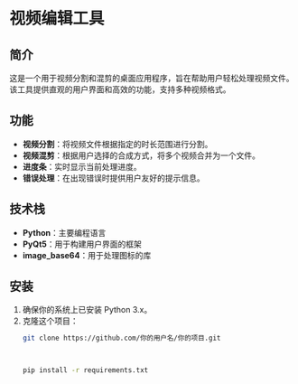 # 视频编辑工具

## 简介

这是一个用于视频分割和混剪的桌面应用程序，旨在帮助用户轻松处理视频文件。该工具提供直观的用户界面和高效的功能，支持多种视频格式。

## 功能

- **视频分割**：将视频文件根据指定的时长范围进行分割。
- **视频混剪**：根据用户选择的合成方式，将多个视频合并为一个文件。
- **进度条**：实时显示当前处理进度。
- **错误处理**：在出现错误时提供用户友好的提示信息。

## 技术栈

- **Python**：主要编程语言
- **PyQt5**：用于构建用户界面的框架
- **image_base64**：用于处理图标的库

## 安装

1. 确保你的系统上已安装 Python 3.x。
2. 克隆这个项目：
   ```bash
   git clone https://github.com/你的用户名/你的项目.git



   pip install -r requirements.txt

